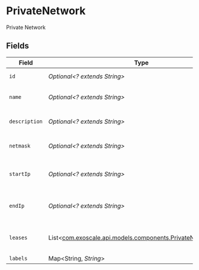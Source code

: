 # PrivateNetwork

Private Network


## Fields

| Field                                                                                                          | Type                                                                                                           | Required                                                                                                       | Description                                                                                                    |
| -------------------------------------------------------------------------------------------------------------- | -------------------------------------------------------------------------------------------------------------- | -------------------------------------------------------------------------------------------------------------- | -------------------------------------------------------------------------------------------------------------- |
| `id`                                                                                                           | *Optional<? extends String>*                                                                                   | :heavy_minus_sign:                                                                                             | Private Network ID                                                                                             |
| `name`                                                                                                         | *Optional<? extends String>*                                                                                   | :heavy_minus_sign:                                                                                             | Private Network name                                                                                           |
| `description`                                                                                                  | *Optional<? extends String>*                                                                                   | :heavy_minus_sign:                                                                                             | Private Network description                                                                                    |
| `netmask`                                                                                                      | *Optional<? extends String>*                                                                                   | :heavy_minus_sign:                                                                                             | Private Network netmask                                                                                        |
| `startIp`                                                                                                      | *Optional<? extends String>*                                                                                   | :heavy_minus_sign:                                                                                             | Private Network start IP address                                                                               |
| `endIp`                                                                                                        | *Optional<? extends String>*                                                                                   | :heavy_minus_sign:                                                                                             | Private Network end IP address                                                                                 |
| `leases`                                                                                                       | List<[com.exoscale.api.models.components.PrivateNetworkLease](../../models/components/PrivateNetworkLease.md)> | :heavy_minus_sign:                                                                                             | Private Network leased IP addresses                                                                            |
| `labels`                                                                                                       | Map<String, *String*>                                                                                          | :heavy_minus_sign:                                                                                             | N/A                                                                                                            |